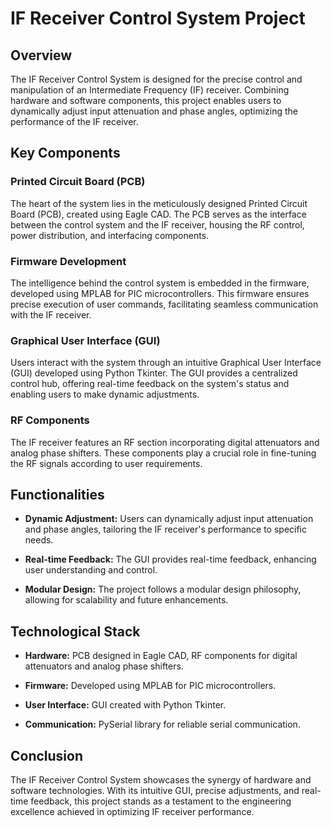 # IF Receiver Control System Project

## Overview

The IF Receiver Control System is designed for the precise control and manipulation of an Intermediate Frequency (IF) receiver. Combining hardware and software components, this project enables users to dynamically adjust input attenuation and phase angles, optimizing the performance of the IF receiver.

## Key Components

### Printed Circuit Board (PCB)

The heart of the system lies in the meticulously designed Printed Circuit Board (PCB), created using Eagle CAD. The PCB serves as the interface between the control system and the IF receiver, housing the RF control, power distribution, and interfacing components.

### Firmware Development

The intelligence behind the control system is embedded in the firmware, developed using MPLAB for PIC microcontrollers. This firmware ensures precise execution of user commands, facilitating seamless communication with the IF receiver.

### Graphical User Interface (GUI)

Users interact with the system through an intuitive Graphical User Interface (GUI) developed using Python Tkinter. The GUI provides a centralized control hub, offering real-time feedback on the system's status and enabling users to make dynamic adjustments.

### RF Components

The IF receiver features an RF section incorporating digital attenuators and analog phase shifters. These components play a crucial role in fine-tuning the RF signals according to user requirements.

## Functionalities

- **Dynamic Adjustment:** Users can dynamically adjust input attenuation and phase angles, tailoring the IF receiver's performance to specific needs.
  
- **Real-time Feedback:** The GUI provides real-time feedback, enhancing user understanding and control.

- **Modular Design:** The project follows a modular design philosophy, allowing for scalability and future enhancements.

## Technological Stack

- **Hardware:** PCB designed in Eagle CAD, RF components for digital attenuators and analog phase shifters.
  
- **Firmware:** Developed using MPLAB for PIC microcontrollers.
  
- **User Interface:** GUI created with Python Tkinter.
  
- **Communication:** PySerial library for reliable serial communication.

## Conclusion

The IF Receiver Control System showcases the synergy of hardware and software technologies. With its intuitive GUI, precise adjustments, and real-time feedback, this project stands as a testament to the engineering excellence achieved in optimizing IF receiver performance.
